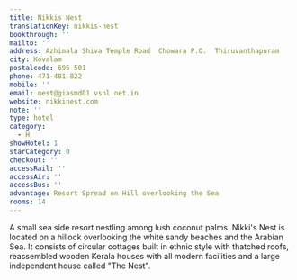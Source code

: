 ```yaml
---
title: Nikkis Nest
translationKey: nikkis-nest
bookthrough: ''
mailto: ''
address: Azhimala Shiva Temple Road  Chowara P.O.  Thiruvanthapuram
city: Kovalam
postalcode: 695 501
phone: 471-481 822
mobile: ''
email: nest@giasmd01.vsnl.net.in
website: nikkinest.com
note: ''
type: hotel
category:
  - H
showHotel: 1
starCategory: 0
checkout: ''
accessRail: ''
accessAir: ''
accessBus: ''
advantage: Resort Spread on Hill overlooking the Sea
rooms: 14
---
```

A small sea side resort nestling among lush coconut palms. Nikki's Nest is located on a hillock overlooking the white sandy beaches and the Arabian Sea. It consists of circular cottages built in ethnic style with thatched roofs, reassembled wooden Kerala houses with all modern facilities and a large independent house called "The Nest".